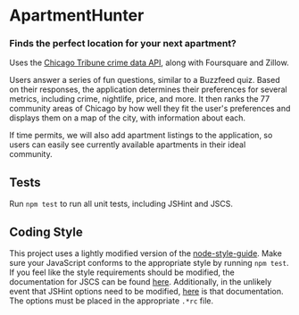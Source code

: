 # ApartmentHunter
### Finds the perfect location for your next apartment?

Uses the [Chicago Tribune crime data API](https://github.com/newsapps/chicagocrime), along with Foursquare and Zillow.

Users answer a series of fun questions, similar to a Buzzfeed quiz. Based on their responses, the application determines their preferences for several metrics, including crime, nightlife, price, and more. It then ranks the 77 community areas of Chicago by how well they fit the user's preferences and displays them on a map of the city, with information about each.

If time permits, we will also add apartment listings to the application, so users can easily see currently available apartments in their ideal community.

## Tests
Run `npm test` to run all unit tests, including JSHint and JSCS.

## Coding Style
This project uses a lightly modified version of the [node-style-guide](https://github.com/felixge/node-style-guide). Make sure your JavaScript conforms to the appropriate style by running `npm test`. If you feel like the style requirements should be modified, the documentation for JSCS can be found [here](http://jscs.info/overview). Additionally, in the unlikely event that JSHint options need to be modified, [here](http://jshint.com/docs/) is that documentation. The options must be placed in the appropriate `.*rc` file.
